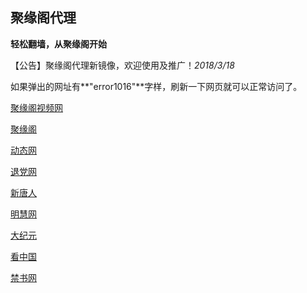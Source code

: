 
## **聚缘阁代理**

**轻松翻墙，从聚缘阁开始**

【公告】聚缘阁代理新镜像，欢迎使用及推广！_2018/3/18_

如果弹出的网址有**"error1016"**字样，刷新一下网页就可以正常访问了。

[聚缘阁视频网](http://ju9.6433.cf/tv)

[聚缘阁](http://jjt2.f44e4.cf/home)

 [动态网](http://ju9.6433.cf/?999)

[退党网](http://ju9.6433.cf/?id=8)

[新唐人](http://ju9.6433.cf/?id=5)

[明慧网](http://ju9.6433.cf/?id=3)

[大纪元](http://ju9.6433.cf/?id=7)


[看中国](http://ju9.6433.cf/?id=11)

[禁书网](http://ju9.6433.cf/?id=16)

 






